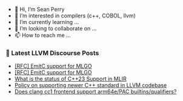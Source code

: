 - 👋 Hi, I’m Sean Perry
- 👀 I’m interested in compilers (c++, COBOL, llvm)
- 🌱 I’m currently learning ...
- 💞️ I’m looking to collaborate on ...
- 📫 How to reach me ...

<!---
s66perry/s66perry is a ✨ special ✨ repository because its `README.md` (this file) appears on your GitHub profile.
You can click the Preview link to take a look at your changes.
--->
### 📕 Latest LLVM Discourse Posts

<!-- DISCOURSE-LLVM:START -->
- [[RFC] EmitC support for MLGO](https://discourse.llvm.org/t/rfc-emitc-support-for-mlgo/87728#post_5)
- [[RFC] EmitC support for MLGO](https://discourse.llvm.org/t/rfc-emitc-support-for-mlgo/87728#post_4)
- [What is the status of C++23 Support in MLIR](https://discourse.llvm.org/t/what-is-the-status-of-c-23-support-in-mlir/87674#post_17)
- [Policy on supporting newer C++ standard in LLVM codebase](https://discourse.llvm.org/t/policy-on-supporting-newer-c-standard-in-llvm-codebase/88114#post_1)
- [Does clang cc1 frontend support arm64e/PAC builtins/qualifiers?](https://discourse.llvm.org/t/does-clang-cc1-frontend-support-arm64e-pac-builtins-qualifiers/88113#post_1)
<!-- DISCOURSE-LLVM:END -->
